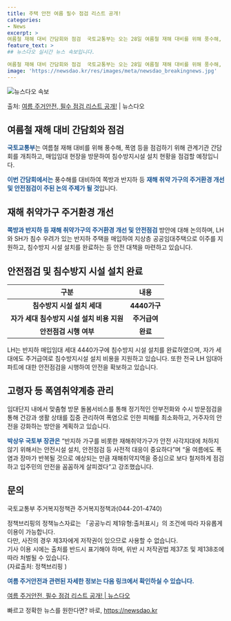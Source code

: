 ```yaml
---
title: 주택 안전 여름 필수 점검 리스트 공개!
categories:
- News
excerpt: >
여름철 재해 대비 간담회와 점검  국토교통부는 오는 28일 여름철 재해 대비를 위해 풍수해, 폭염 등을 점검…
feature_text: >
## 뉴스다오 실시간 뉴스 속보입니다.

여름철 재해 대비 간담회와 점검  국토교통부는 오는 28일 여름철 재해 대비를 위해 풍수해, 폭염 등을 점검…
image: 'https://newsdao.kr/res/images/meta/newsdao_breakingnews.jpg'
---
```


![뉴스다오 속보](https://newsdao.kr/res/images/meta/newsdao_breakingnews.jpg)

<p>출처: <a href="https://newsdao.kr/4481" rel="dofollow">여름 주거안전, 필수 점검 리스트 공개!</a> | 뉴스다오</p>

<h2 data-ke-size="size26">여름철 재해 대비 간담회와 점검</h2>
<p data-ke-size="size16"><b><span style="color: #1a5490;">국토교통부</span></b>는 여름철 재해 대비를 위해 풍수해, 폭염 등을 점검하기 위해 관계기관 간담회를 개최하고, 매입임대 현장을 방문하여 침수방지시설 설치 현황을 점검할 예정입니다.</p>
<p data-ke-size="size16"><b><span style="color: #1a5490;">이번 간담회에서는</span></b> 풍수해를 대비하여 쪽방과 반지하 등 <b><span style="color: #1a5490;">재해 취약 가구의 주거환경 개선 및 안전점검이 주된 논의 주제가 될 것</span></b>입니다.</p>

<h2 data-ke-size="size26">재해 취약가구 주거환경 개선</h2>
<p data-ke-size="size16"><b><span style="color: #1a5490;">쪽방과 반지하 등 재해 취약가구의 주거환경 개선 및 안전점검</span></b> 방안에 대해 논의하며, LH와 SH가 침수 우려가 있는 반지하 주택을 매입하여 지상층 공공임대주택으로 이주를 지원하고, 침수방지 시설 설치를 완료하는 등 안전 대책을 마련하고 있습니다.</p>

<h2 data-ke-size="size26">안전점검 및 침수방지 시설 설치 완료</h2>
<table>
	<thead>
		<tr>
			<th>구분</th>
			<th>내용</th>
		</tr>
	</thead>
	<tbody>
		<tr>
			<td style="text-align: center; height: 17px;"><b>침수방지 시설 설치 세대</b></td>
			<td style="text-align: center; height: 17px;"><b>4440가구</b></td>
		</tr>
		<tr>
			<td style="text-align: center; height: 17px;"><b>자가 세대 침수방지 시설 설치 비용 지원</b></td>
			<td style="text-align: center; height: 17px;"><b>주거급여</b></td>
		</tr>
		<tr>
			<td style="text-align: center; height: 17px;"><b>안전점검 시행 여부</b></td>
			<td style="text-align: center; height: 17px;"><b>완료</b></td>
		</tr>
	</tbody>
</table>
<p data-ke-size="size16">LH는 반지하 매입임대 세대 4440가구에 침수방지 시설 설치를 완료하였으며, 자가 세대에도 주거급여로 침수방지시설 설치 비용을 지원하고 있습니다. 또한 전국 LH 임대아파트에 대한 안전점검을 시행하여 안전을 확보하고 있습니다.</p>

<h2 data-ke-size="size26">고령자 등 폭염취약계층 관리</h2>
<p data-ke-size="size16">임대단지 내에서 맞춤형 방문 돌봄서비스를 통해 정기적인 안부전화와 수시 방문점검을 통해 건강과 생활 상태를 집중 관리하여 폭염으로 인한 피해를 최소화하고, 거주자의 안전을 강화하는 방안을 계획하고 있습니다.</p>
<p data-ke-size="size16"><b><span style="color: #1a5490;">박상우 국토부 장관은</span></b> “반지하 가구를 비롯한 재해취약가구가 안전 사각지대에 처하지 않기 위해서는 안전시설 설치, 안전점검 등 사전적 대응이 중요하다”며 “올 여름에도 폭염과 장마가 반복될 것으로 예상되는 만큼 재해취약지역을 중심으로 보다 철저하게 점검하고 입주민의 안전을 꼼꼼하게 살피겠다”고 강조했습니다.</p>

<h2 data-ke-size="size26">문의</h2>
<p data-ke-size="size16">국토교통부 주거복지정책관 주거복지정책과(044-201-4740)</p>
<p data-ke-size="size16">정책브리핑의 정책뉴스자료는 「공공누리 제1유형:출처표시」의 조건에 따라 자유롭게 이용이 가능합니다.<br />다만, 사진의 경우 제3자에게 저작권이 있으므로 사용할 수 없습니다.<br />기사 이용 시에는 출처를 반드시 표기해야 하며, 위반 시 저작권법 제37조 및 제138조에 따라 처벌될 수 있습니다. <br />(자료출처: 정책브리핑 )</p>

<p data-ke-size="size16"><b><span style="color: #1a5490;">여름 주거안전과 관련된 자세한 정보는 다음 링크에서 확인하실 수 있습니다.</span></b></p>
<p data-ke-size="size16"><a href="https://newsdao.kr/4481">여름 주거안전, 필수 점검 리스트 공개! | 뉴스다오</a></p> 

빠르고 정확한 뉴스를 원한다면? 바로, <a href="https://newsdao.kr" rel="dofollow">https://newsdao.kr</a>


    
